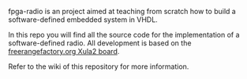 fpga-radio is an project aimed at teaching from scratch how to build a software-defined embedded system in VHDL.

In this repo you will find all the source code for the implementation of a software-defined radio. All development is based on the [freerangefactory.org Xula2 board](https://www.freerangefactory.org).

Refer to the wiki of this repository for more information.
